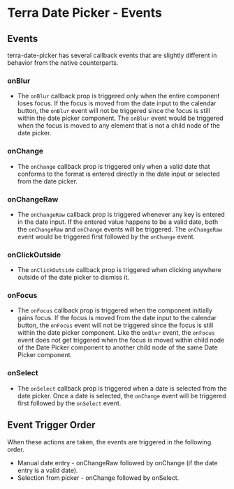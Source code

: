 # Terra Date Picker - Events

## Events
terra-date-picker has several callback events that are slightly different in behavior from the native counterparts.

### onBlur
* The `onBlur` callback prop is triggered only when the entire component loses focus. If the focus is moved from the date input to the calendar button, the `onBlur` event will not be triggered since the focus is still within the date picker component. The `onBlur` event would be triggered when the focus is moved to any element that is not a child node of the date picker.

### onChange
* The `onChange` callback prop is triggered only when a valid date that conforms to the format is entered directly in the date input or selected from the date picker.

### onChangeRaw
* The `onChangeRaw` callback prop is triggered whenever any key is entered in the date input. If the entered value happens to be a valid date, both the `onChangeRaw` and `onChange` events will be triggered. The `onChangeRaw` event would be triggered first followed by the `onChange` event.

### onClickOutside
* The `onClickOutside` callback prop is triggered when clicking anywhere outside of the date picker to dismiss it.

### onFocus
* The `onFocus` callback prop is triggered when the component initially gains focus. If the focus is moved from the date input to the calendar button, the `onFocus` event will not be triggered since the focus is still within the date picker component. Like the `onBlur` event, the `onFocus` event does not get triggered when the focus is moved within child node of the Date Picker component to another child node of the same Date Picker component.

### onSelect
* The `onSelect` callback prop is triggered when a date is selected from the date picker. Once a date is selected, the `onChange` event will be triggered first followed by the `onSelect` event.

## Event Trigger Order
When these actions are taken, the events are triggered in the following order.
* Manual date entry - onChangeRaw followed by onChange (if the date entry is a valid date).
* Selection from picker - onChange followed by onSelect.
